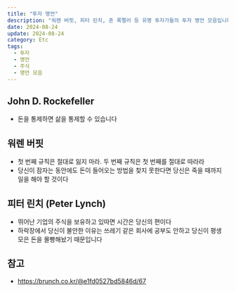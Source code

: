 ```yaml
---
title: "투자 명언"
description: "워렌 버핏, 피터 린치, 존 록펠러 등 유명 투자가들의 투자 명언 모음입니다. 투자 철학과 지혜를 담은 인사이트를 제공합니다."
date: 2024-08-24
update: 2024-08-24
category: Etc
tags:
  - 투자
  - 명언
  - 주식
  - 명언 모음
---
```


## John D. Rockefeller

- 돈을 통제하면 삶을 통제할 수 있습니다

## 워렌 버핏

- 첫 번째 규칙은 절대로 잃지 마라. 두 번째 규칙은 첫 번째를 절대로 따라라
- 당신이 잠자는 동안에도 돈이 들어오는 방법을 찾지 못한다면 당신은 죽을 때까지 일을 해야 할 것이다

## 피터 린치 (Peter Lynch)
- 뛰어난 기업의 주식을 보유하고 있따면 시간은 당신의 편이다
- 하락장에서 당신이 불안한 이유는 쓰레기 같은 회사에 공부도 안하고 당신이 평생 모은 돈을 몰빵해놨기 때문입니다

## 참고
- https://brunch.co.kr/@e1fd0527bd5846d/67